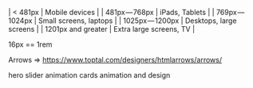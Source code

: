| < 481px               | Mobile devices          |
| 481px — 768px         | iPads, Tablets          |
| 769px — 1024px        | Small screens, laptops  |
| 1025px — 1200px       | Desktops, large screens |
| 1201px and greater    | Extra large screens, TV |

16px == 1rem

Arrows => https://www.toptal.com/designers/htmlarrows/arrows/

hero slider animation
cards animation and design
